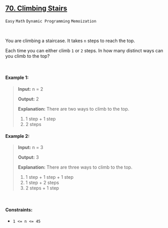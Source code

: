 ## [70. Climbing Stairs](https://leetcode.com/problems/climbing-stairs/)

<code>Easy</code> <code>Math</code> <code>Dynamic Programming</code> <code>Memoization</code>

<br>

You are climbing a staircase. It takes <code>n</code> steps to reach the top.

Each time you can either climb <code>1</code> or <code>2</code> steps. In how many distinct ways can you climb to the top?

<br>

#### Example 1:

> __Input:__ n = 2
>
> __Output:__ 2
>
> __Explanation:__ There are two ways to climb to the top.
> 1. 1 step + 1 step
> 2. 2 steps

#### Example 2:

> __Input:__ n = 3
>
> __Output:__ 3
>
> __Explanation:__ There are three ways to climb to the top.
> 1. 1 step + 1 step + 1 step
> 2. 1 step + 2 steps
> 3. 2 steps + 1 step

<br>

#### Constraints:

- <code>1 <= n <= 45</code>